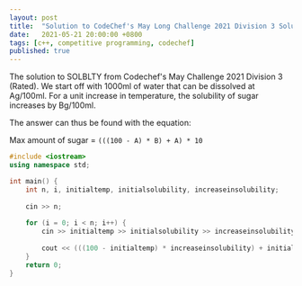 ```yaml
---
layout: post
title:  "Solution to CodeChef's May Long Challenge 2021 Division 3 Solubility"
date:   2021-05-21 20:00:00 +0800
tags: [c++, competitive programming, codechef]
published: true
---
```


The solution to SOLBLTY from Codechef's May Challenge 2021 Division 3 (Rated). We start off with 1000ml of water that can be dissolved at Ag/100ml. For a unit increase in temperature, the solubility of sugar increases by Bg/100ml.

The answer can thus be found with the equation:

Max amount of sugar = `(((100 - A) * B) + A) * 10`

```c++
#include <iostream>
using namespace std;

int main() {
	int n, i, initialtemp, initialsolubility, increaseinsolubility;
	
	cin >> n;
	
	for (i = 0; i < n; i++) {
	    cin >> initialtemp >> initialsolubility >> increaseinsolubility;
	    
	    cout << (((100 - initialtemp) * increaseinsolubility) + initialsolubility) * 10 << endl;
	}
	return 0;
}
```
